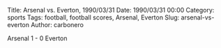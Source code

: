 Title: Arsenal vs. Everton, 1990/03/31
Date: 1990/03/31 00:00
Category: sports
Tags: football, football scores, Arsenal, Everton
Slug: arsenal-vs-everton
Author: carbonero


Arsenal 1 - 0 Everton
